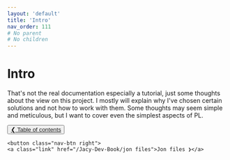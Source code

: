 ```yaml
---
layout: 'default'
title: 'Intro'
nav_order: 111
# No parent
# No children
---
```


# Intro

That's not the real documentation especially a tutorial, just some thoughts about the view on this project. I mostly
will explain why I've chosen certain solutions and not how to work with them. Some thoughts may seem simple and
meticulous, but I want to cover even the simplest aspects of PL.
<div class="nav-btn-block">
    <button class="nav-btn left">
    <a class="link" href="/Jacy-Dev-Book/index.html">❮ Table of contents</a>
</button>

    <button class="nav-btn right">
    <a class="link" href="/Jacy-Dev-Book/jon files">Jon files ❯</a>
</button>

</div>
